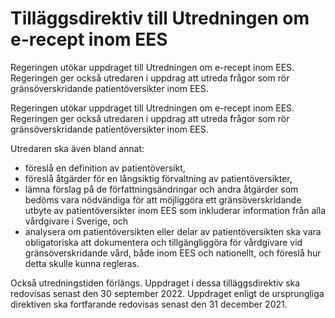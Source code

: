 # Tilläggsdirektiv till Utredningen om e-recept inom EES

Regeringen utökar uppdraget till Utredningen om e-recept inom EES. Regeringen ger också utredaren i uppdrag att utreda frågor som rör gränsöverskridande patientöversikter inom EES.

Regeringen utökar uppdraget till Utredningen om e-recept inom EES. Regeringen ger också utredaren i uppdrag att utreda frågor som rör gränsöverskridande patientöversikter inom EES.

Utredaren ska även bland annat:

* föreslå en definition av patientöversikt,
* föreslå åtgärder för en långsiktig förvaltning av patientöversikter,
* lämna förslag på de författningsändringar och andra åtgärder som bedöms vara nödvändiga för att möjliggöra ett gränsöverskridande utbyte av patientöversikter inom EES som inkluderar information från alla vårdgivare i Sverige, och
* analysera om patientöversikten eller delar av patientöversikten ska vara obligatoriska att dokumentera och tillgängliggöra för vårdgivare vid gränsöverskridande vård, både inom EES och nationellt, och föreslå hur detta skulle kunna regleras.

Också utredningstiden förlängs. Uppdraget i dessa tilläggsdirektiv ska redovisas senast den 30 september 2022. Uppdraget enligt de ursprungliga direktiven ska fortfarande redovisas senast den 31 december 2021.
